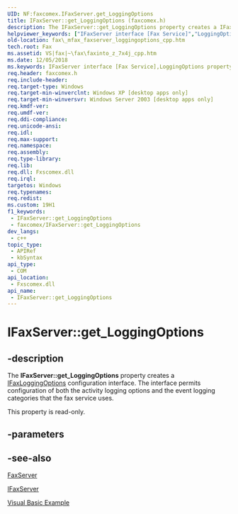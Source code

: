 ```yaml
---
UID: NF:faxcomex.IFaxServer.get_LoggingOptions
title: IFaxServer::get_LoggingOptions (faxcomex.h)
description: The IFaxServer::get_LoggingOptions property creates a IFaxLoggingOptions configuration interface. The interface permits configuration of both the activity logging options and the event logging categories that the fax service uses.
helpviewer_keywords: ["IFaxServer interface [Fax Service]","LoggingOptions property","IFaxServer.LoggingOptions","IFaxServer.get_LoggingOptions","IFaxServer::LoggingOptions","IFaxServer::get_LoggingOptions","LoggingOptions property [Fax Service]","LoggingOptions property [Fax Service]","IFaxServer interface","_mfax_faxserver.loggingoptions_cpp","fax._mfax_faxserver_loggingoptions_cpp","faxcomex/IFaxServer::LoggingOptions","faxcomex/IFaxServer::get_LoggingOptions","get_LoggingOptions"]
old-location: fax\_mfax_faxserver_loggingoptions_cpp.htm
tech.root: Fax
ms.assetid: VS|fax|~\fax\faxinto_z_7x4j_cpp.htm
ms.date: 12/05/2018
ms.keywords: IFaxServer interface [Fax Service],LoggingOptions property, IFaxServer.LoggingOptions, IFaxServer.get_LoggingOptions, IFaxServer::LoggingOptions, IFaxServer::get_LoggingOptions, LoggingOptions property [Fax Service], LoggingOptions property [Fax Service],IFaxServer interface, _mfax_faxserver.loggingoptions_cpp, fax._mfax_faxserver_loggingoptions_cpp, faxcomex/IFaxServer::LoggingOptions, faxcomex/IFaxServer::get_LoggingOptions, get_LoggingOptions
req.header: faxcomex.h
req.include-header: 
req.target-type: Windows
req.target-min-winverclnt: Windows XP [desktop apps only]
req.target-min-winversvr: Windows Server 2003 [desktop apps only]
req.kmdf-ver: 
req.umdf-ver: 
req.ddi-compliance: 
req.unicode-ansi: 
req.idl: 
req.max-support: 
req.namespace: 
req.assembly: 
req.type-library: 
req.lib: 
req.dll: Fxscomex.dll
req.irql: 
targetos: Windows
req.typenames: 
req.redist: 
ms.custom: 19H1
f1_keywords:
 - IFaxServer::get_LoggingOptions
 - faxcomex/IFaxServer::get_LoggingOptions
dev_langs:
 - c++
topic_type:
 - APIRef
 - kbSyntax
api_type:
 - COM
api_location:
 - Fxscomex.dll
api_name:
 - IFaxServer::get_LoggingOptions
---
```


# IFaxServer::get_LoggingOptions


## -description

The <b>IFaxServer::get_LoggingOptions</b> property creates a <a href="/previous-versions/windows/desktop/api/faxcomex/nn-faxcomex-ifaxloggingoptions">IFaxLoggingOptions</a> configuration interface. The interface permits configuration of both the activity logging options and the event logging categories that the fax service uses.

This property is read-only.

## -parameters

## -see-also

<a href="/previous-versions/windows/desktop/fax/-mfax-faxserver">FaxServer</a>



<a href="/previous-versions/windows/desktop/api/faxcomex/nn-faxcomex-ifaxserver">IFaxServer</a>



<a href="/previous-versions/windows/desktop/fax/-mfax-setting-logging-options">Visual Basic Example</a>


